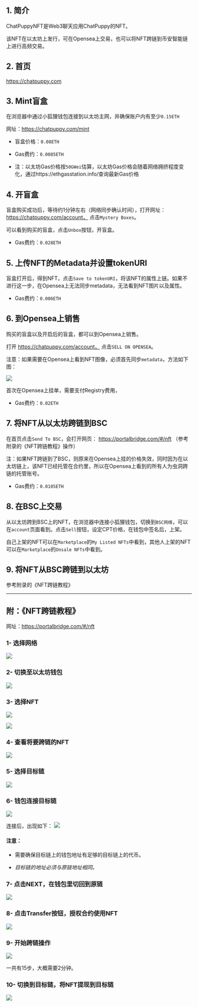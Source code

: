 ## 1. 简介
ChatPuppyNFT是Web3聊天应用ChatPuppy的NFT。

该NFT在以太坊上发行，可在Opensea上交易，也可以将NFT跨链到币安智能链上进行高频交易。

## 2. 首页
https://chatpuppy.com

## 3. Mint盲盒
在浏览器中通过小狐狸钱包连接到以太坊主网，并确保账户内有至少`0.15ETH`

网址：https://chatpuppy.com/mint

* 盲盒价格：`0.08ETH`

* Gas费约：`0.0085ETH`

* 注：以太坊Gas价格按`50GWei`估算，以太坊Gas价格会随着网络拥挤程度变化，通过https://ethgasstation.info/查询最新Gas价格

## 4. 开盲盒
盲盒购买成功后，等待约1分钟左右（网络同步确认时间），打开网址：https://chatpuppy.com/account， 点击`Mystery Boxes`。

可以看到购买的盲盒，点击`Unbox`按钮，开盲盒。

* Gas费约：`0.028ETH`

## 5. 上传NFT的Metadata并设置tokenURI
盲盒打开后，得到NFT，点击`Save to tokenURI`，将该NFT的属性上链。如果不进行这一步，在Opensea上无法同步metadata，无法看到NFT图片以及属性。

* Gas费约：`0.006ETH`

## 6. 到Opensea上销售
购买的盲盒以及开启后的盲盒，都可以到Opensea上销售。

打开 https://chatpuppy.com/account， 点击`SELL ON OPENSEA`。

注意：如果需要在Opensea上看到NFT图像，必须首先同步`metadata`，方法如下图：

![](https://tva1.sinaimg.cn/large/e6c9d24egy1h15za0y3u1j218w0u0jtz.jpg)

首次在Opensea上挂单，需要支付Registry费用，

* Gas费约：`0.02ETH`

## 7. 将NFT从以太坊跨链到BSC

在首页点击`Send To BSC`，会打开网页： https://portalbridge.com/#/nft
（参考附录的《NFT跨链教程》操作）

注：如果NFT跨链到了BSC，则原来在Opensea上挂的价格失效，同时因为在以太坊链上，该NFT已经托管在合约里，所以在Opensea上看到的所有人为虫洞跨链的托管账号。

* Gas费约：`0.0105ETH`

## 8. 在BSC上交易
从以太坊跨到BSC上的NFT，在浏览器中连接小狐狸钱包，切换到`BSC网络`，可以在`account`页面看到。点击`Sell`按钮，设定CPT价格，在钱包中签名后，上架。

自己上架的NFT可以在`Marketplace`的`My Listed NFTs`中看到，其他人上架的NFT可以在`Marketplace`的`Onsale NFTs`中看到。


## 9. 将NFT从BSC跨链到以太坊
参考附录的《NFT跨链教程》

---
## 附：《NFT跨链教程》

网址：https://portalbridge.com/#/nft

### 1- 选择网络
![](https://tva1.sinaimg.cn/large/e6c9d24egy1h0xzfe1qroj20yo0u0wgg.jpg)

### 2- 切换至以太坊钱包
![](https://tva1.sinaimg.cn/large/e6c9d24egy1h0xzfoix6aj20q814otb6.jpg)

### 3- 选择NFT
![](https://tva1.sinaimg.cn/large/e6c9d24egy1h0xzgxbcexj21cs04e74a.jpg)

![](https://tva1.sinaimg.cn/large/e6c9d24egy1h0xzjyhzl3j20w20h4jt3.jpg)

### 4- 查看将要跨链的NFT
![](https://tva1.sinaimg.cn/large/e6c9d24egy1h0xzlsesfmj20w80u0afl.jpg)

### 5- 选择目标链
![](https://tva1.sinaimg.cn/large/e6c9d24egy1h0xzn4tj8wj21d40km0u7.jpg)

### 6- 钱包连接目标链
![](https://tva1.sinaimg.cn/large/e6c9d24egy1h0xznzktc3j20ke0xwq4p.jpg)

连接后，出现如下：
![](https://tva1.sinaimg.cn/large/e6c9d24egy1h0xzsvav99j21d00matbt.jpg)

#### 注意：
* 需要确保目标链上的钱包地址有足够的目标链上的代币。

* *目标链的地址必须与原链地址相同。*

### 7- 点击NEXT，在钱包里切回到原链
![](https://tva1.sinaimg.cn/large/e6c9d24egy1h0xzzet3f3j21ci0eejtr.jpg)

### 8- 点击Transfer按钮，授权合约使用NFT
![](https://tva1.sinaimg.cn/large/e6c9d24egy1h0y00tju9nj20q814oq65.jpg)


### 9- 开始跨链操作
![](https://tva1.sinaimg.cn/large/e6c9d24egy1h0yvnz61gfj21cm0ky0vx.jpg)

一共有15步，大概需要2分钟。

### 10- 切换到目标链，将NFT提现到目标链
![](https://tva1.sinaimg.cn/large/e6c9d24egy1h0yvs9i44vj21cm0ayaay.jpg)




